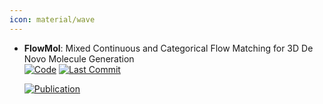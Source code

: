 ```yaml
---
icon: material/wave
---
```





- **FlowMol**: Mixed Continuous and Categorical Flow Matching for 3D De Novo Molecule Generation  
    [![Code](https://img.shields.io/github/stars/dunni3/FlowMol?style=for-the-badge&logo=github)](https://github.com/dunni3/FlowMol) 
    [![Last Commit](https://img.shields.io/github/last-commit/dunni3/FlowMol?style=for-the-badge&logo=github)](https://github.com/dunni3/FlowMol) 

    [![Publication](https://img.shields.io/badge/Publication-Citations:0-blue?style=for-the-badge&logo=bookstack)](https://doi.org/10.48550/arXiv.2404.19739) 


